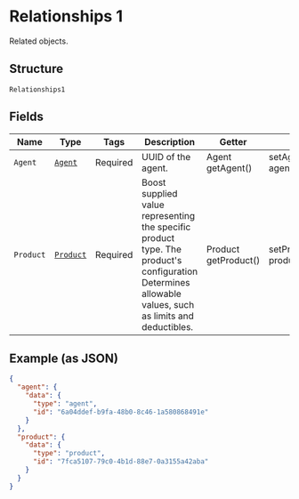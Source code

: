 
# Relationships 1

Related objects.

## Structure

`Relationships1`

## Fields

| Name | Type | Tags | Description | Getter | Setter |
|  --- | --- | --- | --- | --- | --- |
| `Agent` | [`Agent`](../../doc/models/agent.md) | Required | UUID of the agent. | Agent getAgent() | setAgent(Agent agent) |
| `Product` | [`Product`](../../doc/models/product.md) | Required | Boost supplied value representing the specific product type. The product's configuration<br>Determines allowable values, such as limits and deductibles. | Product getProduct() | setProduct(Product product) |

## Example (as JSON)

```json
{
  "agent": {
    "data": {
      "type": "agent",
      "id": "6a04ddef-b9fa-48b0-8c46-1a580868491e"
    }
  },
  "product": {
    "data": {
      "type": "product",
      "id": "7fca5107-79c0-4b1d-88e7-0a3155a42aba"
    }
  }
}
```

